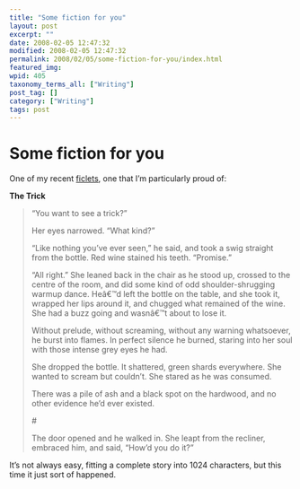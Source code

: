 ```yaml
---
title: "Some fiction for you"
layout: post
excerpt: ""
date: 2008-02-05 12:47:32
modified: 2008-02-05 12:47:32
permalink: 2008/02/05/some-fiction-for-you/index.html
featured_img: 
wpid: 405
taxonomy_terms_all: ["Writing"]
post_tag: []
category: ["Writing"]
tags: post
---
```


# Some fiction for you

One of my recent [ficlets](http://ficlets.com/authors/pj/), one that I’m particularly proud of:

**The Trick**

> “You want to see a trick?”
> 
> Her eyes narrowed. “What kind?”
> 
> “Like nothing you’ve ever seen,” he said, and took a swig straight from the bottle. Red wine stained his teeth. “Promise.”
> 
> “All right.” She leaned back in the chair as he stood up, crossed to the centre of the room, and did some kind of odd shoulder-shrugging warmup dance. Heâ€™d left the bottle on the table, and she took it, wrapped her lips around it, and chugged what remained of the wine. She had a buzz going and wasnâ€™t about to lose it.
> 
> Without prelude, without screaming, without any warning whatsoever, he burst into flames. In perfect silence he burned, staring into her soul with those intense grey eyes he had.
> 
> She dropped the bottle. It shattered, green shards everywhere. She wanted to scream but couldn’t. She stared as he was consumed.
> 
> There was a pile of ash and a black spot on the hardwood, and no other evidence he’d ever existed.
> 
> \#
> 
> The door opened and he walked in. She leapt from the recliner, embraced him, and said, “How’d you do it?”

It’s not always easy, fitting a complete story into 1024 characters, but this time it just sort of happened.